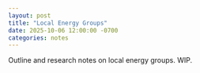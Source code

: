 ```yaml
---
layout: post
title: "Local Energy Groups"
date: 2025-10-06 12:00:00 -0700
categories: notes
---
```


Outline and research notes on local energy groups. WIP.
